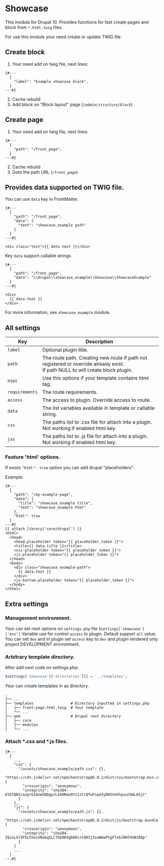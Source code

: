 # Showcase

This module for Drupal 10.
Provides functions for fast create pages and block
from `*.html.twig` files.

For use this module your need create or update
TWIG file.

## Create block

1. Your need add on twig file, next lines:
```
{#---
  {
    "label": "Example showcase block",
  }
---#}
```
2. Cache rebuild
3. Add block on "Block layout" page (`/admin/structure/block`)

## Create page

1. Your need add on twig file, next lines:
```twig
{#---
  {
    "path": "/front_page",
  }
---#}
```
2. Cache rebuild
3. Goto the path URL (`/front_page`)


## Provides data supported on TWIG file.
You can use `data` key in FrontMatter.
```
{#---
  {
    "path": "/front_page",
    "data": {
      "text": "showcase_example path"
    }
  }
---#}

<div class="text">{{ data.text }}</div>
```

Key `data` support callable strings

```
{#---
  {
    "path": "/front_page",
    "data": "\\Drupal\\showcase_example\\Showcase\\ShowcaseExample"
  }
---#}

<div>
  {{ data.text }}
</div>
```

For more information, see `showcase_example` module.

## All settings

| Key            | Description                                                                                                                         |
|----------------|-------------------------------------------------------------------------------------------------------------------------------------|
| `label`        | Optional plugin title.                                                                                                              |
| `path`         | The route path. Creating new route if path not registered or override already exist. <br/>If path NULL to will create block plugin. |
| `html`         | Use this options if your template contains html tag.                                                                                |
| `requirements` | The route requirements.                                                                                                             |
| `access`       | The access to plugin. Override access to route.                                                                                     |
| `data`         | The list variables available in template or callable string.                                                                        |
| `css`          | The paths list to .css file for attach into a plugin. Not working if enabled html key.                                              |
| `jss`          | The paths list to .js file for attach into a plugin. Not working if enabled html key.                                               |


### Feature 'html' options.
If exists `"html": true` option you can add
drupal "placeholders".

Example:

```
{#---
  {
    "path": "/my-example-page",
    "data": {
      "title": "showcase_example title",
      "text": "showcase_example html"
    },
    "html": true
  }
---#}
{{ attach_library('core/drupal') }}
<html>
  <head>
    <head-placeholder token="{{ placeholder_token }}">
    <title>{{ data.title }}</title>
    <css-placeholder token="{{ placeholder_token }}">
    <js-placeholder token="{{ placeholder_token }}">
  </head>
  <body>
    <div class="showcase_example-path">
      {{ data.text }}
    </div>
    <js-bottom-placeholder token="{{ placeholder_token }}">
  </body>
</html>
```

## Extra settings

### Management environment.

Your can set next options on `settings.php` file
`$settings['showcase']['env']` Variable use for
control `access` to plugin. Default support `all`
value. You can set `dev` and in plugin set `access`
key to `dev` and plugin rendered only project DEVELOPMENT environment.

### Arbitrary template directory.

After add next code on settings.php:
```php
$settings['showcase']['directories'][] = '../templates';
```
Your can create templates in as directory.

```
.
├── ...
├── templates                 # Directory inputted in settings.php
│   ├── front-page.html.twig  # Your template
│   └── ...
├── web                       # Drupal root directory
│   ├── core
│   ├── modules
│   └── ...
```

### Attach *.css and *.js files.

```
{#---
  {
    ...
    "css": {
      "/assets/showcase_example/path.css": {},
      "https://cdn.jsdelivr.net/npm/bootstrap@5.0.2/dist/css/bootstrap.min.css": {
        "crossorigin": "anonymous",
        "integrity": "sha384-EVSTQN3/azprG1Anm3QDgpJLIm9Nao0Yz1ztcQTwFspd3yD65VohhpuuCOmLASjC"
      }
    },
    "js": {
      "/assets/showcase_example/path.js": {},
      "https://cdn.jsdelivr.net/npm/bootstrap@5.0.2/dist/js/bootstrap.bundle.min.js": {
        "crossorigin": "anonymous",
        "integrity": "sha384-IQsoLXl5PILFhosVNubq5LC7Qb9DXgDA9i+tQ8Zj3iwWAwPtgFTxbJ8NT4GN1R8p"
      }
    }
    ...
  }
---#}
```
